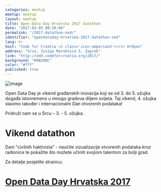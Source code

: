 ```yaml
---
categories: meetup
meetup: meetup
layout: meetup
title: Open Data Day Hrvatska 2017 datathon
date: "2017-03-05 09:30:00"
permalink: "/2017-datathon-ned/"
identifier: "opendataday-hrvatska-2017-datathon-ned"
lang: hr
host: "Code for Croatia <i class='icon-ampersand'></i> HrOpen"
address: "Srce, Josipa Marohnića 5, Zagreb"
link: "http://odd.codeforcroatia.org/2017/"
background: "#9B20DC"
color: "#fff"
published: true
---
```


![image](https://odd.codeforcroatia.org/2017/img/logos/banner_ODD2.png)

Open Data Day je vikend građanskih inovacija koji se od 3. do 5. ožujka događa istovremeno u mnogo gradova diljem svijeta. Taj vikend, 4. ožujka slavimo također i internacionalni Dan otvorenih podataka!

Pridruži nam se u Srcu – 3. - 5. ožujka.

# Vikend datathon

Dani "civilnih haktivista" - naučite vizualizacije otvorenih podataka kroz radionice te pokažite što možete učiniti svojiom talentom za bolji grad.

Za detalje posjetite stranicu:

# [Open Data Day Hrvatska 2017](http://odd.codeforcroatia.org/2017/)
